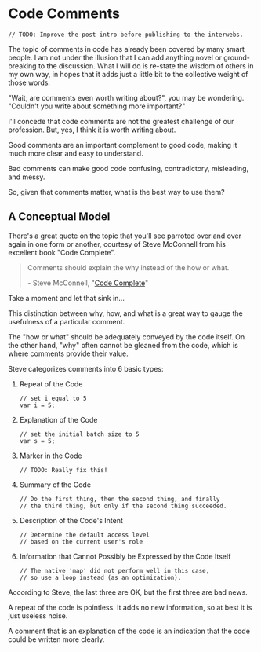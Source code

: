 Code Comments
=============

```
// TODO: Improve the post intro before publishing to the interwebs.
```

The topic of comments in code has already been covered by many smart people.
I am not under the illusion that I can add anything novel or ground-breaking to
the discussion. What I will do is re-state the wisdom of others in my own way,
in hopes that it adds just a little bit to the collective weight of those words.

"Wait, are comments even worth writing about?", you may be wondering. "Couldn't
you write about something more important?"

I'll concede that code comments are not the greatest challenge of our
profession. But, yes, I think it is worth writing about.

Good comments are an important complement to good code, making it much more
clear and easy to understand.

Bad comments can make good code confusing, contradictory, misleading, and messy.

So, given that comments matter, what is the best way to use them?

A Conceptual Model
------------------

There's a great quote on the topic that you'll see parroted over and over again
in one form or another, courtesy of Steve McConnell from his excellent book
"Code Complete".

> Comments should explain the why instead of the how or what.
> 
> \- Steve McConnell, "[Code Complete](http://en.wikipedia.org/wiki/Code_Complete)"

Take a moment and let that sink in...

This distinction between why, how, and what is a great way to gauge the
usefulness of a particular comment.

The "how or what" should be adequately conveyed by the code itself. On the other
hand, "why" often cannot be gleaned from the code, which is where comments
provide their value.

Steve categorizes comments into 6 basic types:

1. Repeat of the Code

	```
	// set i equal to 5    
	var i = 5;
	```

2. Explanation of the Code

	```
	// set the initial batch size to 5
	var s = 5;
	```

3. Marker in the Code

	```
	// TODO: Really fix this!
	```

4. Summary of the Code

	```
	// Do the first thing, then the second thing, and finally
	// the third thing, but only if the second thing succeeded.
	```

5. Description of the Code's Intent

	```
	// Determine the default access level
	// based on the current user's role
	```

6. Information that Cannot Possibly be Expressed by the Code Itself

	```
	// The native 'map' did not perform well in this case,
	// so use a loop instead (as an optimization).
	```

According to Steve, the last three are OK, but the first three are bad news.

A repeat of the code is pointless. It adds no new information, so at best it is
just useless noise.

A comment that is an explanation of the code is an indication that the code
could be written more clearly.
